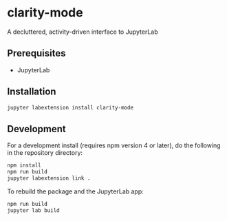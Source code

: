 # clarity-mode

A decluttered, activity-driven interface to JupyterLab


## Prerequisites

* JupyterLab

## Installation

```bash
jupyter labextension install clarity-mode
```

## Development

For a development install (requires npm version 4 or later), do the following in the repository directory:

```bash
npm install
npm run build
jupyter labextension link .
```

To rebuild the package and the JupyterLab app:

```bash
npm run build
jupyter lab build
```

